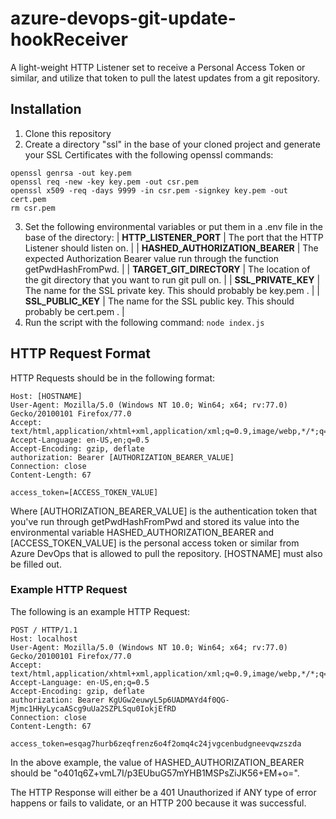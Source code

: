 # azure-devops-git-update-hookReceiver
A light-weight HTTP Listener set to receive a Personal Access Token or similar, and utilize that token to pull the latest updates from a git repository.

## Installation
1. Clone this repository
2. Create a directory "ssl" in the base of your cloned project and generate your SSL Certificates with the following openssl commands:
```
openssl genrsa -out key.pem
openssl req -new -key key.pem -out csr.pem
openssl x509 -req -days 9999 -in csr.pem -signkey key.pem -out cert.pem
rm csr.pem
```
3. Set the following environmental variables or put them in a .env file in the base of the directory:
| **HTTP_LISTENER_PORT**          | The port that the HTTP Listener should listen on.                                   |
| **HASHED_AUTHORIZATION_BEARER** | The expected Authorization Bearer value run through the function getPwdHashFromPwd. |
| **TARGET_GIT_DIRECTORY**        | The location of the git directory that you want to run git pull on.                 |
| **SSL_PRIVATE_KEY**             | The name for the SSL private key. This should probably be key.pem .                 |
| **SSL_PUBLIC_KEY**              | The name for the SSL public key. This should probably be cert.pem .                 |
3. Run the script with the following command:
`node index.js`

## HTTP Request Format
HTTP Requests should be in the following format:
```POST / HTTP/1.1
Host: [HOSTNAME]
User-Agent: Mozilla/5.0 (Windows NT 10.0; Win64; x64; rv:77.0) Gecko/20100101 Firefox/77.0
Accept: text/html,application/xhtml+xml,application/xml;q=0.9,image/webp,*/*;q=0.8
Accept-Language: en-US,en;q=0.5
Accept-Encoding: gzip, deflate
authorization: Bearer [AUTHORIZATION_BEARER_VALUE]
Connection: close
Content-Length: 67

access_token=[ACCESS_TOKEN_VALUE]
```

Where [AUTHORIZATION_BEARER_VALUE] is the authentication token that you've run through getPwdHashFromPwd and stored its value into the environmental variable HASHED_AUTHORIZATION_BEARER
and [ACCESS_TOKEN_VALUE] is the personal access token or similar from Azure DevOps that is allowed to pull the repository. [HOSTNAME] must also be filled out.

### Example HTTP Request
The following is an example HTTP Request:
```
POST / HTTP/1.1
Host: localhost
User-Agent: Mozilla/5.0 (Windows NT 10.0; Win64; x64; rv:77.0) Gecko/20100101 Firefox/77.0
Accept: text/html,application/xhtml+xml,application/xml;q=0.9,image/webp,*/*;q=0.8
Accept-Language: en-US,en;q=0.5
Accept-Encoding: gzip, deflate
authorization: Bearer KgUGw2euwyL5p6UADMAYd4f0QG-Mjmc1HHyLycaAScg9uUa2SZPLSqu0IokjEfRD
Connection: close
Content-Length: 67

access_token=esqag7hurb6zeqfrenz6o4f2omq4c24jvgcenbudgneevqwzszda

```
In the above example, the value of HASHED_AUTHORIZATION_BEARER should be "o401q6Z+vmL7I/p3EUbuG57mYHB1MSPsZiJK56+EM+o=".

The HTTP Response will either be a 401 Unauthorized if ANY type of error happens or fails to validate, or an HTTP 200 because it was successful.





